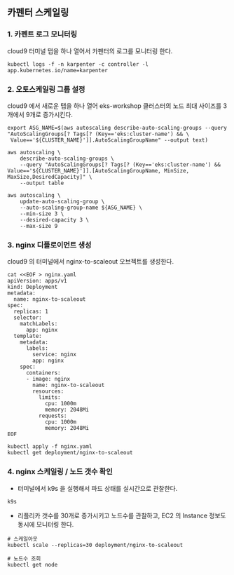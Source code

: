 ## 카펜터 스케일링 ##


### 1. 카펜트 로그 모니터링 ###

cloud9 터미널 탭을 하나 열어서 카펜터의 로그를 모니터링 한다. 
```
kubectl logs -f -n karpenter -c controller -l app.kubernetes.io/name=karpenter
```

### 2. 오토스케일링 그룹 설정 ###

cloud9 에서 새로운 탭을 하나 열어 eks-workshop 클러스터의 노드 최대 사이즈를 3개에서 9개로 증가시킨다. 
```
export ASG_NAME=$(aws autoscaling describe-auto-scaling-groups --query "AutoScalingGroups[? Tags[? (Key=='eks:cluster-name') && \
 Value=='${CLUSTER_NAME}']].AutoScalingGroupName" --output text)
```
```
aws autoscaling \
    describe-auto-scaling-groups \
    --query "AutoScalingGroups[? Tags[? (Key=='eks:cluster-name') && Value=='${CLUSTER_NAME}']].[AutoScalingGroupName, MinSize, MaxSize,DesiredCapacity]" \
    --output table
```
```
aws autoscaling \
    update-auto-scaling-group \
    --auto-scaling-group-name ${ASG_NAME} \
    --min-size 3 \
    --desired-capacity 3 \
    --max-size 9
```

### 3. nginx 디플로이먼트 생성 ###

cloud9 의 터미널에서 nginx-to-scaleout 오브젝트를 생성한다.  
```
cat <<EOF > nginx.yaml
apiVersion: apps/v1
kind: Deployment
metadata:
  name: nginx-to-scaleout
spec:
  replicas: 1
  selector:
    matchLabels:
      app: nginx
  template:
    metadata:
      labels:
        service: nginx
        app: nginx
    spec:
      containers:
      - image: nginx
        name: nginx-to-scaleout
        resources:
          limits:
            cpu: 1000m
            memory: 2048Mi
          requests:
            cpu: 1000m
            memory: 2048Mi
EOF

kubectl apply -f nginx.yaml
kubectl get deployment/nginx-to-scaleout
```

### 4. nginx 스케일링 / 노드 갯수 확인 ###

* 터미널에서 k9s 을 실행해서 파드 상태를 실시간으로 관찰한다.
```
k9s
```

* 리플리카 갯수를 30개로 증가시키고 노드수를 관찰하고, EC2 의 Instance 정보도 동시에 모니터링 한다.  
```
# 스케일아웃
kubectl scale --replicas=30 deployment/nginx-to-scaleout

# 노드수 조회
kubectl get node
```






